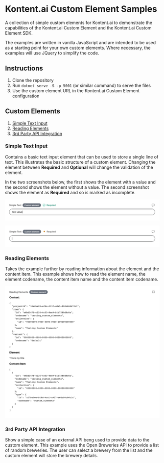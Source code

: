 # Kontent.ai Custom Element Samples

A collection of simple custom elements for Kontent.ai to demonstrate the capabilities of the Kontent.ai Custom Element and the Kontent.ai Custom Element SDK.

The examples are written in vanilla JavaScript and are intended to be used as a starting point for your own custom elements. Where necessary, the examples will use JQuery to simplify the code.

## Instructions

1. Clone the repository
1. Run `dotnet serve -S -p 5001` (or similar command) to serve the files
1. Use the custom element URL in the Kontent.ai Custom Element configuration

## Custom Elements

1. [Simple Text Input](#simple-text)
1. [Reading Elements](#reading-elements)
1. [3rd Party API Integration](#3rd-party-api)

### Simple Text Input <a name="simple-text"></a>

Contains a basic text input element that can be used to store a single line of text. This illustrates the basic structure of a custom element. Changing the element between **Required** and **Optional** will change the validation of the element.



In the two screenshots below, the first shows the element with a value and the second shows the element without a value. The second screenshot shows the element as **Required** and so is marked as incomplete.

![Simple Text with Value](./images/simple-text-filled.png)

![Simple Text without a value, which shows as incomplete](./images/simple-text-empty.png)



### Reading Elements <a name="reading-elements"></a>

Takes the example further by reading information about the element and the content item. This example shows how to read the element name, the element codename, the content item name and the content item codename.

![Reading Elements](./images/reading-elements.png)

### 3rd Party API Integration <a name="3rd-party-api"></a>

Show a simple case of an external API beng used to provide data to the custom element. This example uses the Open Breweries API to provide a list of random breweries. The user can select a brewery from the list and the custom element will store the brewery details.
